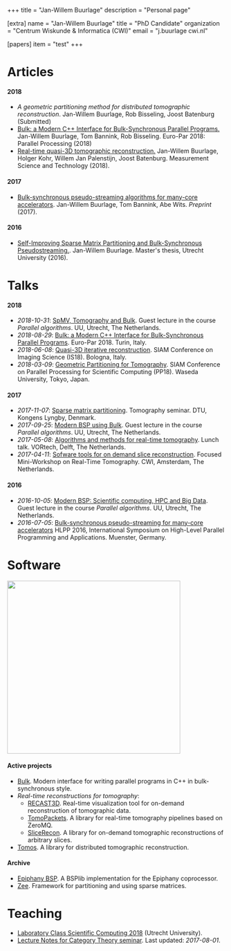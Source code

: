+++
title = "Jan-Willem Buurlage"
description = "Personal page"

[extra]
  name = "Jan-Willem Buurlage"
  title = "PhD Candidate"
  organization = "Centrum Wiskunde & Informatica (CWI)"
  email = "j.buurlage <at> cwi.nl"

  [papers]
  item = "test"
+++

# Articles

#### 2018

- _A geometric partitioning method for distributed tomographic reconstruction_.
        Jan-Willem Buurlage, Rob Bisseling, Joost Batenburg (Submitted)
- [Bulk: a Modern C++ Interface for Bulk-Synchronous Parallel Programs.](https://doi.org/10.1007/978-3-319-96983-1_37)
        Jan-Willem Buurlage, Tom Bannink, Rob Bisseling. Euro-Par 2018: Parallel Processing (2018)
- [Real-time quasi-3D tomographic reconstruction.](http://iopscience.iop.org/article/10.1088/1361-6501/aab754/meta)
        Jan-Willem Buurlage, Holger Kohr, Willem Jan Palenstijn, Joost Batenburg.
        Measurement Science and Technology (2018).

#### 2017

- [Bulk-synchronous pseudo-streaming algorithms for many-core accelerators](https://arxiv.org/abs/1608.07200). Jan-Willem Buurlage, Tom Bannink, Abe Wits. _Preprint_ (2017).

#### 2016
- [Self-Improving Sparse Matrix Partitioning and Bulk-Synchronous Pseudostreaming.](https://scholar.google.nl/scholar?cluster=18383112231106166666&hl=nl&as_sdt=0,5&sciodt=0,5). Jan-Willem Buurlage. Master's thesis, Utrecht University (2016).

# Talks

#### 2018
- _2018-10-31_: [SpMV, Tomography and Bulk](2018-10-31-guest-lecture-parco.pdf).
      Guest lecture in the course _Parallel algorithms_. UU, Utrecht, The Netherlands.
- _2018-08-29_: [Bulk: a Modern C++ Interface for Bulk-Synchronous Parallel Programs](2018-08-29-euro-par-bulk.pdf).
      Euro-Par 2018. Turin, Italy.
- _2018-06-08_: [Quasi-3D  iterative reconstruction](2018-06-08-siam-is-presentation.pdf).
      SIAM Conference on Imaging Science (IS18). Bologna, Italy.
- _2018-03-09_: [Geometric Partitioning for Tomography](2018-03-09-siam-pp.pdf).
      SIAM Conference on Parallel Processing for Scientific Computing (PP18). Waseda University, Tokyo, Japan.
#### 2017
- _2017-11-07_: [Sparse matrix partitioning](2017-11-07-spp.pdf).
      Tomography seminar. DTU, Kongens Lyngby, Denmark.
- _2017-09-25_: [Modern BSP using Bulk](2017-09-25-modern-bsp.pdf).
      Guest lecture in the course _Parallel algorithms_. UU, Utrecht, The Netherlands.
- _2017-05-08_: [Algorithms and methods for real-time tomography](2017-05-08-rt-tomography-vortech.pdf).
      Lunch talk. VORtech, Delft, The Netherlands.
- _2017-04-11_: [Sofware tools for on demand slice reconstruction](2017-04-11-slicer-presentation.pdf).
      Focused Mini-Workshop on Real-Time Tomography. CWI, Amsterdam, The Netherlands.
#### 2016
- _2016-10-05_: [Modern BSP: Scientific computing, HPC and Big Data](2016-10-05-modern-bsp.pdf).
      Guest lecture in the course _Parallel algorithms_. UU, Utrecht, The Netherlands.
- _2016-07-05_: [Bulk-synchronous pseudo-streaming for many-core accelerators](2016-07-05-bsps-presentation-hlpp.pdf)
      HLPP 2016, International Symposium on High-Level Parallel Programming and Applications. Muenster, Germany.

# Software

<img src="https://cicwi.github.io/RECAST3D/images/rotate_slice.gif" class="float-right" width="400px" />

#### Active projects
- [Bulk](https://jwbuurlage.github.io/Bulk). Modern interface for writing
  parallel programs in C++ in bulk-synchronous style.
- _Real-time reconstructions for tomography_:
  - [RECAST3D](https://cicwi.github.io/RECAST3D). Real-time visualization tool
    for on-demand reconstruction of tomographic data.
  - [TomoPackets](https://cicwi.github.io/TomoPackets). A library for real-time
    tomography pipelines based on ZeroMQ.
  - [SliceRecon](https://cicwi.github.io/). A library for on-demand tomographic
    reconstructions of arbitrary slices.
- [Tomos](http://www.github.com/jwbuurlage/Tomos). A library for distributed tomographic reconstruction.

#### Archive
- [Epiphany BSP](https://jwbuurlage.github.io/epiphany-bsp/). A BSPlib implementation for the Epiphany coprocessor.
- [Zee](http://www.github.com/jwbuurlage/Zee). Framework for partitioning and using sparse matrices.

# Teaching
- [Laboratory Class Scientific Computing 2018](https://homepages.cwi.nl/~buurlage/lcsc/) (Utrecht University).
- [Lecture Notes for Category Theory seminar](https://github.com/jwbuurlage/category-theory-programmers). Last updated: _2017-08-01_.

